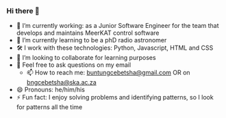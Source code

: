 ### Hi there 👋

<!--
**bngcebetsha/bngcebetsha** is a ✨ _special_ ✨ repository because its `README.md` (this file) appears on your GitHub profile.

Here are some ideas to get you started:
-->

- 🔭 I’m currently working: as a Junior Software Engineer for the team that develops and maintains MeerKAT control software
- 🌱 I’m currently learning to be a phD radio astronomer
- 🛠 I work with these technologies: Python, Javascript, HTML and CSS
- 👯 I’m looking to collaborate for learning purposes
- 💬 Feel free to ask questions on my email
  - 📫 How to reach me: buntungcebetsha@gmail.com OR on bngcebetsha@ska.ac.za
- 😄 Pronouns: he/him/his
- ⚡ Fun fact: I enjoy solving problems and identifying patterns, so I look for patterns all the time
